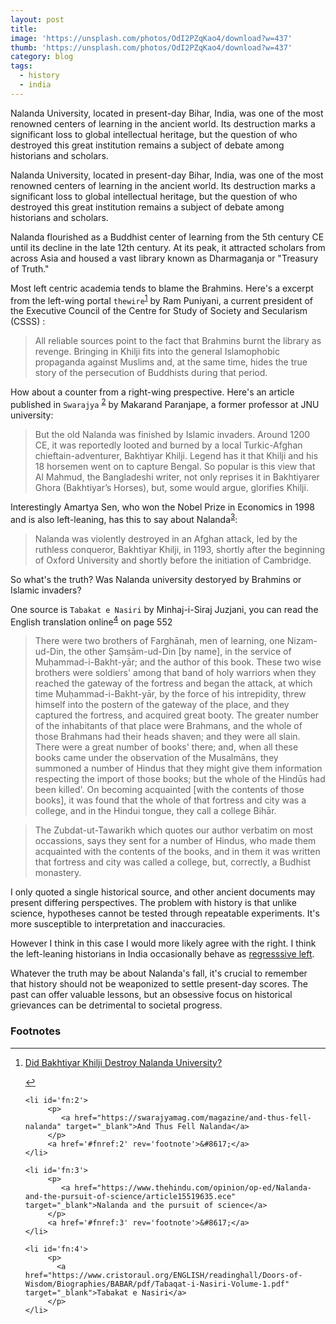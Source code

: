 ```yaml
---
layout: post
title: 
image: 'https://unsplash.com/photos/OdI2PZqKao4/download?w=437'
thumb: 'https://unsplash.com/photos/OdI2PZqKao4/download?w=437'
category: blog
tags:
  - history
  - india
---
```


Nalanda University, located in present-day Bihar, India, was one of the most renowned centers of learning in the ancient world. Its destruction marks a significant loss to global intellectual heritage, but the question of who destroyed this great institution remains a subject of debate among historians and scholars. <!-- truncate_here -->

Nalanda University, located in present-day Bihar, India, was one of the most renowned centers of learning in the ancient world. Its destruction marks a significant loss to global intellectual heritage, but the question of who destroyed this great institution remains a subject of debate among historians and scholars.

Nalanda flourished as a Buddhist center of learning from the 5th century CE until its decline in the late 12th century. At its peak, it attracted scholars from across Asia and housed a vast library known as Dharmaganja or "Treasury of Truth."

Most left centric academia tends to blame the Brahmins. Here's a excerpt from the left-wing portal `thewire`<sup id='fnref:1'><a href='#fn:1' rel='footnote'>1</a></sup> by Ram Puniyani, a current president of the Executive Council of the Centre for Study of Society and Secularism (CSSS) :

> All reliable sources point to the fact that Brahmins burnt the library as revenge. Bringing in Khilji fits into the general Islamophobic propaganda against Muslims and, at the same time, hides the true story of the persecution of Buddhists during that period.

How about a counter from a right-wing prespective. Here's an article published in `Swarajya` <sup id='fnref:2'><a href='#fn:2' rel='footnote'>2</a></sup> by Makarand Paranjape, a former professor at JNU university:

> But the old Nalanda was finished by Islamic invaders. Around 1200 CE, it was reportedly looted and burned by a local Turkic-Afghan chieftain-adventurer, Bakhtiyar Khilji. Legend has it that Khilji and his 18 horsemen went on to capture Bengal. So popular is this view that Al Mahmud, the Bangladeshi writer, not only reprises it in Bakhtiyarer Ghora (Bakhtiyar’s Horses), but, some would argue, glorifies Khilji.

Interestingly Amartya Sen, who won the Nobel Prize in Economics in 1998 and is also left-leaning, has this to say about Nalanda<sup id='fnref:3'><a href='#fn:3' rel='footnote'>3</a></sup>: 

> Nalanda was violently destroyed in an Afghan attack, led by the ruthless conqueror, Bakhtiyar Khilji, in 1193, shortly after the beginning of Oxford University and shortly before the initiation of Cambridge.


So what's the truth? Was Nalanda university destoryed by Brahmins or Islamic invaders?

One source is `Tabakat e Nasiri` by Minhaj-i-Siraj Juzjani, you can read the English translation online<sup id='fnref:4'><a href='#fn:4' rel='footnote'>4</a></sup> on page 552

> There were two brothers of Farghānah, men of learning, one Nizam-ud-Din, the other Şamṣām-ud-Din [by name], in the service of Muḥammad-i-Bakht-yār; and the author of this book. These two wise brothers were soldiers' among that band of holy warriors when they reached the gateway of the fortress and began the attack, at which time Muḥammad-i-Bakht-yār, by the force of his intrepidity, threw himself into the postern of the gateway of the place, and they captured the fortress, and acquired great booty. The greater number of the inhabitants of that place were Brahmans, and the whole of those Brahmans had their heads shaven; and they were all slain. There were a great number of books' there; and, when all these books came under the observation of the Musalmāns, they summoned a number of Hindus that they might give them information respecting the import of those books; but the whole of the Hindūs had been killed'. On becoming acquainted [with the contents of those books], it was found that the whole of that fortress and city was a college, and in the Hindui tongue, they call a college Bihār.

> The Zubdat-ut-Tawarikh which quotes our author verbatim on most occassions, says they sent for a number of Hindus, who made them acquainted with the contents of the books, and in them it was written that fortress and city was called a college, but, correctly, a Budhist monastery.

 I only quoted a single historical source, and other ancient documents may present differing perspectives. The problem with history is that unlike science, hypotheses cannot be tested through repeatable experiments. It's more susceptible to interpretation and inaccuracies. 
 
 However I think in this case I would more likely agree with the right. I think the left-leaning historians in India occasionally behave as [regresssive left](https://en.wikipedia.org/wiki/Regressive_left).

Whatever the truth may be about Nalanda's fall, it's crucial to remember that history should not be weaponized to settle present-day scores. The past can offer valuable lessons, but an obsessive focus on historical grievances can be detrimental to societal progress.

<div class='footnotes'><h3>Footnotes</h3><hr />
  <ol>
    <li id='fn:1'>
         <p> 
            <a href="https://thewire.in/history/did-bakhtiyar-khilji-destroy-nalanda-university" target="_blank">Did Bakhtiyar Khilji Destroy Nalanda University?</a> 
         </p>
         <a href='#fnref:1' rev='footnote'>&#8617;</a>
    </li>


    <li id='fn:2'>
         <p> 
            <a href="https://swarajyamag.com/magazine/and-thus-fell-nalanda" target="_blank">And Thus Fell Nalanda</a> 
         </p>
         <a href='#fnref:2' rev='footnote'>&#8617;</a>
    </li>

    <li id='fn:3'>
         <p> 
            <a href="https://www.thehindu.com/opinion/op-ed/Nalanda-and-the-pursuit-of-science/article15519635.ece" target="_blank">Nalanda and the pursuit of science</a> 
         </p>
         <a href='#fnref:3' rev='footnote'>&#8617;</a>
    </li>

    <li id='fn:4'>
         <p>
           <a href="https://www.cristoraul.org/ENGLISH/readinghall/Doors-of-Wisdom/Biographies/BABAR/pdf/Tabaqat-i-Nasiri-Volume-1.pdf" target="_blank">Tabakat e Nasiri</a>
         </p>
    </li>

  </ol>
</div>